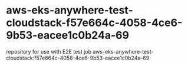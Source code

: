 # aws-eks-anywhere-test-cloudstack-f57e664c-4058-4ce6-9b53-eacee1c0b24a-69
repository for use with E2E test job aws-eks-anywhere-test-cloudstack:f57e664c-4058-4ce6-9b53-eacee1c0b24a-69
